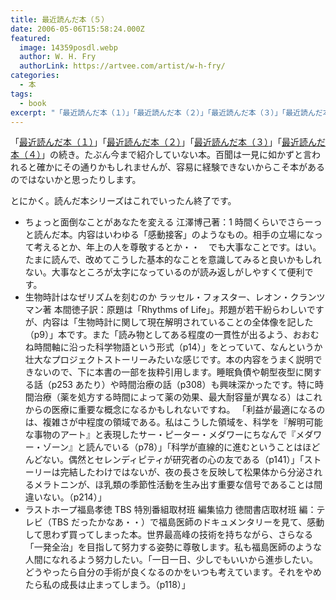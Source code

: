 ```yaml
---
title: 最近読んだ本（５）
date: 2006-05-06T15:58:24.000Z
featured:
  image: 14359posdl.webp
  author: W. H. Fry
  authorLink: https://artvee.com/artist/w-h-fry/
categories:
  - 本
tags:
  - book
excerpt: "「最近読んだ本（１）」「最近読んだ本（２）」「最近読んだ本（３）」「最近読んだ本（４）」の続き。たぶん今まで紹介していない本。百聞は一見に如かずと言われると確かにその通りかもしれませんが、容易に経験できないからこそ本があるのではないかと思ったりします。"
---
```


「[最近読んだ本（１）](/2006/04/post_128.html)」「[最近読んだ本（２）](/2006/04/post_129.html)」「[最近読んだ本（３）](/2006/04/post_133.html)」「[最近読んだ本（４）](/2006/05/post_134.html)」の続き。たぶん今まで紹介していない本。百聞は一見に如かずと言われると確かにその通りかもしれませんが、容易に経験できないからこそ本があるのではないかと思ったりします。

とにかく。読んだ本シリーズはこれでいったん終了です。

- ちょっと面倒なことがあなたを変える 江澤博己著：1 時間くらいでさらーっと読んだ本。内容はいわゆる「感動接客」のようなもの。相手の立場になって考えるとか、年上の人を尊敬するとか・・　でも大事なことです。はい。たまに読んで、改めてこうした基本的なことを意識してみると良いかもしれない。大事なところが太字になっているのが読み返しがしやすくて便利です。
- 生物時計はなぜリズムを刻むのか ラッセル・フォスター、レオン・クランツマン著 本間徳子訳：原題は「Rhythms of Life」。邦題が若干紛らわしいですが、内容は「生物時計に関して現在解明されていることの全体像を記した（p9）」本です。また「読み物としてある程度の一貫性が出るよう、おおむね時間軸に沿った科学物語という形式（p14）」をとっていて、なんというか壮大なプロジェクトストーリーみたいな感じです。本の内容をうまく説明できないので、下に本書の一部を抜粋引用します。睡眠負債や朝型夜型に関する話（p253 あたり）や時間治療の話（p308）も興味深かったです。特に時間治療（薬を処方する時間によって薬の効果、最大耐容量が異なる）はこれからの医療に重要な概念になるかもしれないですね。
  「利益が最適になるのは、複雑さが中程度の領域である。私はこうした領域を、科学を『解明可能な事物のアート』と表現したサー・ピーター・メダワーにちなんで『メダワー・ゾーン』と読んでいる（p78）」「科学が直線的に進むということはほどんどない。偶然とセレンディピティが研究者の心の友である（p141）」「ストーリーは完結したわけではないが、夜の長さを反映して松果体から分泌されるメラトニンが、ほ乳類の季節性活動を生み出す重要な信号であることは間違いない。（p214）」
- ラストホープ福島孝徳 TBS 特別番組取材班 編集協力 徳間書店取材班 編：テレビ（TBS だったかなあ・・）で福島医師のドキュメンタリーを見て、感動して思わず買ってしまった本。世界最高峰の技術を持ちながら、さらなる「一発全治」を目指して努力する姿勢に尊敬します。私も福島医師のような人間になれるよう努力したい。「一日一日、少しでもいいから進歩したい。どうやったら自分の手術が良くなるのかをいつも考えています。それをやめたら私の成長は止まってしまう。（p118）」
